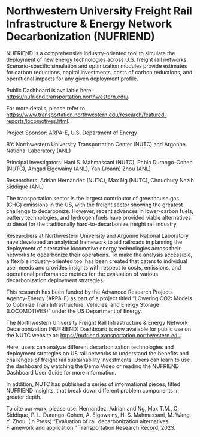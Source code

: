 # Northwestern University Freight Rail Infrastructure & Energy Network Decarbonization (NUFRIEND)
NUFRIEND is a comprehensive industry-oriented tool to simulate the deployment of new energy technologies across U.S. freight rail networks. Scenario-specific simulation and optimization modules provide estimates for carbon reductions, capital investments, costs of carbon reductions, and operational impacts for any given deployment profile.

Public Dashboard is available here: https://nufriend.transportation.northwestern.edu/. 

For more details, please refer to https://www.transportation.northwestern.edu/research/featured-reports/locomotives.html.

Project Sponsor: ARPA-E, U.S. Department of Energy

BY: Northwestern University Transportation Center (NUTC) and Argonne National Laboratory (ANL)

Principal Investigators: Hani S. Mahmassani (NUTC), Pablo Durango-Cohen (NUTC), Amgad Elgowainy (ANL), Yan (Joann) Zhou (ANL)

Researchers: Adrian Hernandez (NUTC), Max Ng (NUTC), ‪Choudhury Nazib Siddique (ANL)

The transportation sector is the largest contributor of greenhouse gas (GHG) emissions in the US, with the freight sector showing the greatest challenge to decarbonize. However, recent advances in lower-carbon fuels, battery technologies, and hydrogen fuels have provided viable alternatives to diesel for the traditionally hard-to-decarbonize freight rail industry.

Researchers at Northwestern University and Argonne National Laboratory have developed an analytical framework to aid railroads in planning the deployment of alternative locomotive energy technologies across their networks to decarbonize their operations. To make the analysis accessible, a flexible industry-oriented tool has been created that caters to individual user needs and provides insights with respect to costs, emissions, and operational performance metrics for the evaluation of various decarbonization deployment strategies.

This research has been funded by the Advanced Research Projects Agency-Energy (ARPA-E) as part of a project titled “LOwering CO2: Models to Optimize Train Infrastructure, Vehicles, and Energy Storage (LOCOMOTIVES)” under the US Department of Energy.

The Northwestern University Freight Rail Infrastructure & Energy Network Decarbonization (NUFRIEND) Dashboard is now available for public use on the NUTC website at:  https://nufriend.transportation.northwestern.edu.

Here, users can analyze different decarbonization technologies and deployment strategies on US rail networks to understand the benefits and challenges of freight rail sustainability investments. Users can learn to use the dashboard by watching the Demo Video or reading the NUFRIEND Dashboard User Guide for more information. 

In addition, NUTC has published a series of informational pieces, titled NUFRIEND Insights, that break down different problem components in greater depth.

To cite our work, please use:
Hernandez, Adrian and Ng, Max T.M., C. Siddique, P. L. Durango-Cohen, A. Elgowainy, H. S. Mahmassani, M. Wang, Y. Zhou, (In Press) “Evaluation of rail decarbonization alternatives: Framework and application,” Transportation Research Record, 2023.
